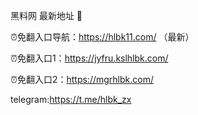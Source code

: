 黑料网 最新地址 👋

⏰免翻入口导航：https://hlbk11.com/ （最新）

⏰免翻入口1：https://jyfru.kslhlbk.com/

⏰免翻入口2：https://mgrhlbk.com/

telegram:https://t.me/hlbk_zx
